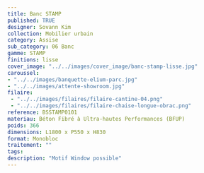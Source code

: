 ```yaml
---
title: Banc STAMP 
published: TRUE
designer: Sovann Kim
collection: Mobilier urbain
category: Assise
sub_category: 06 Banc
gamme: STAMP
finitions: lisse
cover_image: "../../images/cover_image/banc-stamp-lisse.jpg"
caroussel: 
- "../../images/banquette-elium-parc.jpg"
- "../../images/attente-showroom.jpg"
filaire: 
 - "../../images/filaires/filaire-cantine-04.png"
 - "../../images/filaires/filaire-chaise-longue-obrac.png"
reference: BSSTAMP0101
materiau: Béton Fibré à Ultra-hautes Performances (BFUP)
poids: 366
dimensions: L1800 x P550 x H830 
format: Monobloc
traitement: ""
tags: 
description: "Motif Window possible"
---
```

